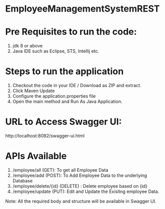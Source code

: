 # EmployeeManagementSystemREST

# Pre Requisites to run the code:
   1. jdk 8 or above
   2. Java IDE such as Eclipse, STS, Intellij etc.

# Steps to run the application
   1. Checkout the code in your IDE / Download as ZIP and extract.
   2. Click Maven Update
   3. Configure the application.properties file
   4. Open the main method and Run As Java Application.
 
# URL to Access Swagger UI:
   http://localhost:8082/swagger-ui.html
   
# APIs Available
   1. /employee/all (GET): To get all Employee Data
   2. /employee/add (POST): To Add Employee Data to the underlying Database
   3. /employee/delete/{id} (DELETE) : Delete employee based on {id}
   4. /employee/update (PUT): Edit and Update the Exisitng employee Data.
 
 Note: All the required body and structure will be available in Swagger UI.
